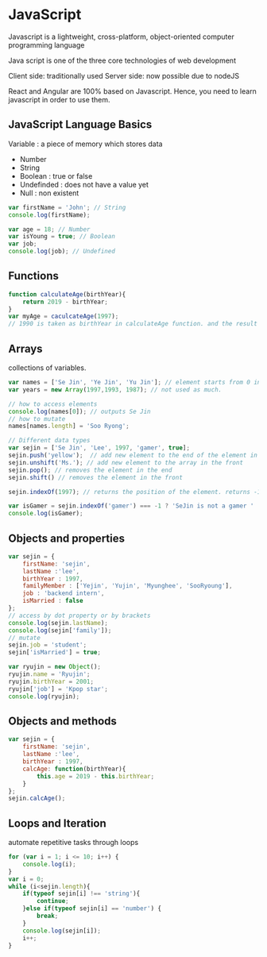 # JavaScript
  
Javascript is a lightweight, cross-platform, object-oriented computer programming language

Java script is one of the three core technologies of web development

Client side: traditionally used
Server side: now possible due to nodeJS

React and Angular are 100% based on Javascript.
Hence, you need to learn javascript in order to use them.


## JavaScript Language Basics
Variable : a piece of memory which stores data 
- Number
- String
- Boolean : true or false 
- Undefinded : does not have a value yet
- Null : non existent 
```javascript
var firstName = 'John'; // String 
console.log(firstName);

var age = 18; // Number
var isYoung = true; // Boolean 
var job;   
console.log(job); // Undefined 
```


## Functions 
```javascript
function calculateAge(birthYear){
    return 2019 - birthYear;
}
var myAge = caculcateAge(1997);
// 1990 is taken as birthYear in calculateAge function. and the result will be stored in age variable. 
```


## Arrays
collections of variables.
```javascript
var names = ['Se Jin', 'Ye Jin', 'Yu Jin']; // element starts from 0 index.  
var years = new Array(1997,1993, 1987); // not used as much.

// how to access elements
console.log(names[0]); // outputs Se Jin
// how to mutate
names[names.length] = 'Soo Ryong'; 

// Different data types
var sejin = ['Se Jin', 'Lee', 1997, 'gamer', true];
sejin.push('yellow');  // add new element to the end of the element in the end
sejin.unshift('Ms.'); // add new element to the array in the front 
sejin.pop(); // removes the element in the end 
sejin.shift() // removes the element in the front 

sejin.indexOf(1997); // returns the position of the element. returns -1 if not there.

var isGamer = sejin.indexOf('gamer') === -1 ? 'SeJin is not a gamer ' : ' SeJin is a gamer';
console.log(isGamer); 
```

## Objects and properties

``` javascript
var sejin = {
    firstName: 'sejin',
    lastName :'lee',
    birthYear : 1997,
    familyMember : ['Yejin', 'Yujin', 'Myunghee', 'SooRyoung'],
    job : 'backend intern',
    isMarried : false
}; 
// access by dot property or by brackets 
console.log(sejin.lastName); 
console.log(sejin['family']); 
// mutate
sejin.job = 'student';
sejin['isMarried'] = true;

var ryujin = new Object();
ryujin.name = 'Ryujin';
ryujin.birthYear = 2001;
ryujin['job'] = 'Kpop star'; 
console.log(ryujin);
```
## Objects and methods
``` javascript
var sejin = {
    firstName: 'sejin',
    lastName :'lee',
    birthYear : 1997,
    calcAge: function(birthYear){
        this.age = 2019 - this.birthYear; 
    }
}; 
sejin.calcAge(); 
``` 

## Loops and Iteration
automate repetitive tasks through loops 
```javascript
for (var i = 1; i <= 10; i++) {
    console.log(i); 
}
var i = 0;
while (i<sejin.length){
    if(typeof sejin[i] !== 'string'){
        continue;
    }else if(typeof sejin[i] == 'number') {
        break; 
    }
    console.log(sejin[i]);
    i++;
}
```